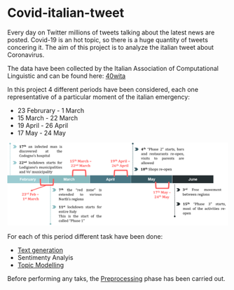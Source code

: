 # Covid-italian-tweet
Every day on Twitter millions of tweets talking about the latest news are posted. Covid-19 is an hot topic, so there is a huge quantity of tweets concering it. The aim of this project is to analyze the italian tweet about Coronavirus. 

The data have been collected by the Italian Association of Computational Linguistic and can be found here: [40wita](http://twita.di.unito.it/dataset/40wita)

In this project 4 different periods have been considered, each one representative of a particular moment of the italian emergency: 
* 23 Februrary - 1 March 
* 15 March - 22 March 
* 19 April - 26 April 
* 17 May - 24 May 

![Covid italian emergency timeline events](https://github.com/alessiapaoletti/Covid-italian-tweet/blob/master/time.png)


For each of this period different task have been done: 
* [Text generation](https://github.com/alessiapaoletti/Covid-italian-tweet/blob/master/Text_generation.ipynb)
* Sentimenty Analyis 
* [Topic Modelling](https://github.com/alessiapaoletti/Covid-italian-tweet/blob/master/Topic_modelling.ipynb)

Before performing any taks, the [Preprocessing](https://github.com/alessiapaoletti/Covid-italian-tweet/blob/master/Preprocessing.ipynb) phase has been carried out. 
